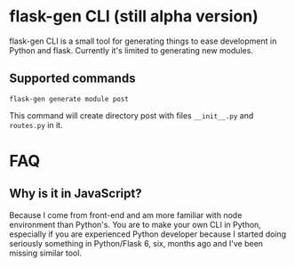 # flask-gen CLI (still alpha version)

flask-gen CLI is a small tool for generating things to ease development in Python and flask. Currently it's limited to generating new modules.

## Supported commands

```
flask-gen generate module post
```

This command will create directory post with files `__init__.py` and `routes.py` in it.

# FAQ

## Why is it in JavaScript?

Because I come from front-end and am more familiar with node environment than Python's. You are to make your own CLI in Python, especially if you are experienced Python developer because I started doing seriously something in Python/Flask 6, six, months ago and I've been missing similar tool.
